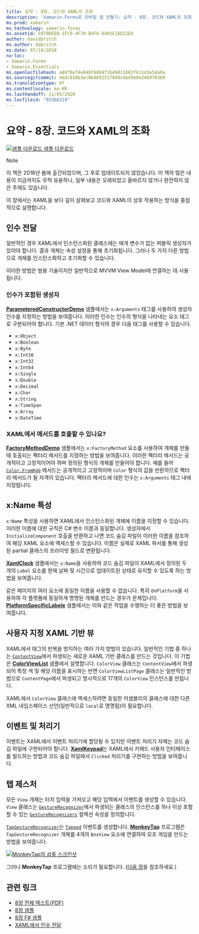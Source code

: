 ```yaml
---
title: 요약 - 8장. 코드와 XAML의 조화
description: 'Xamarin.Forms로 모바일 앱 만들기: 요약 - 8장. 코드와 XAML의 조화'
ms.prod: xamarin
ms.technology: xamarin-forms
ms.assetid: 5970DEEB-1FC9-4F78-B4F6-D403E16D22ED
author: davidbritch
ms.author: dabritch
ms.date: 07/19/2018
no-loc:
- Xamarin.Forms
- Xamarin.Essentials
ms.openlocfilehash: a88f0ef4e04bf6884f1b49811663f611d3e54a0a
ms.sourcegitcommit: ebdc016b3ec0b06915170d0cbbd9e0e2469763b9
ms.translationtype: HT
ms.contentlocale: ko-KR
ms.lasthandoff: 11/05/2020
ms.locfileid: "93366219"
---
```

# <a name="summary-of-chapter-8-code-and-xaml-in-harmony"></a>요약 - 8장. 코드와 XAML의 조화

[![샘플 다운로드](~/media/shared/download.png) 샘플 다운로드](https://github.com/xamarin/xamarin-forms-book-samples/tree/master/Chapter08)

> [!NOTE]
> 이 책은 2016년 봄에 출간되었으며, 그 후로 업데이트되지 않았습니다. 이 책의 많은 내용이 지금까지도 무척 유용하나, 일부 내용은 오래되었고 올바르지 않거나 완전하지 않은 주제도 있습니다.

이 장에서는 XAML을 보다 깊이 살펴보고 코드와 XAML이 상호 작용하는 방식을 중점적으로 설명합니다.

## <a name="passing-arguments"></a>인수 전달

일반적인 경우 XAML에서 인스턴스화된 클래스에는 매개 변수가 없는 퍼블릭 생성자가 있어야 합니다. 결과 개체는 속성 설정을 통해 초기화됩니다. 그러나 두 가지 다른 방법으로 개체를 인스턴스화하고 초기화할 수 있습니다.

이러한 방법은 범용 기술이지만 일반적으로 MVVM View Model에 연결하는 데 사용됩니다.

### <a name="constructors-with-arguments"></a>인수가 포함된 생성자

[**ParameteredConstructorDemo**](https://github.com/xamarin/xamarin-forms-book-samples/tree/master/Chapter08/ParameteredConstructorDemo) 샘플에서는 `x:Arguments` 태그를 사용하여 생성자 인수를 지정하는 방법을 보여줍니다. 이러한 인수는 인수의 형식을 나타내는 요소 태그로 구분되어야 합니다. 기본 .NET 데이터 형식의 경우 다음 태그를 사용할 수 있습니다.

- `x:Object`
- `x:Boolean`
- `x:Byte`
- `x:Int16`
- `x:Int32`
- `x:Int64`
- `x:Single`
- `x:Double`
- `x:Decimal`
- `x:Char`
- `x:String`
- `x:TimeSpan`
- `x:Array`
- `x:DateTime`

### <a name="can-i-call-methods-from-xaml"></a>XAML에서 메서드를 호출할 수 있나요?

[**FactoryMethodDemo**](https://github.com/xamarin/xamarin-forms-book-samples/tree/master/Chapter08/FactoryMethodDemo) 샘플에서는 `x:FactoryMethod` 요소를 사용하여 개체를 만들 때 호출되는 팩터리 메서드를 지정하는 방법을 보여줍니다. 이러한 팩터리 메서드는 공개적이고 고정적이어야 하며 정의된 형식의 개체를 만들어야 합니다. 예를 들어 [`Color.FromRgb`](xref:Xamarin.Forms.Color.FromRgb(System.Double,System.Double,System.Double)) 메서드는 공개적이고 고정적이며 `Color` 형식의 값을 반환하므로 팩터리 메서드가 될 자격이 있습니다. 팩터리 메서드에 대한 인수는 `x:Arguments` 태그 내에 지정됩니다.

## <a name="the-xname-attribute"></a>x:Name 특성

`x:Name` 특성을 사용하면 XAML에서 인스턴스화된 개체에 이름을 지정할 수 있습니다. 이러한 이름에 대한 규칙은 C# 변수 이름과 동일합니다. 생성자에서 `InitializeComponent` 호출을 반환하고 나면 코드 숨김 파일이 이러한 이름을 참조하여 해당 XAML 요소에 액세스할 수 있습니다. 이름은 실제로 XAML 파서를 통해 생성된 partial 클래스의 프라이빗 필드로 변환됩니다.

[**XamlClock**](https://github.com/xamarin/xamarin-forms-book-samples/tree/master/Chapter08/XamlClock) 샘플에서는 `x:Name`을 사용하여 코드 숨김 파일이 XAML에서 정의된 두 개의 `Label` 요소를 현재 날짜 및 시간으로 업데이트된 상태로 유지할 수 있도록 하는 방법을 보여줍니다.

같은 페이지의 여러 요소에 동일한 이름을 사용할 수 없습니다. 특히 `OnPlatform`을 사용하여 각 플랫폼에 동일하게 명명된 개체를 만드는 경우가 문제입니다. [**PlatformSpecificLabele**](https://github.com/xamarin/xamarin-forms-book-samples/tree/master/Chapter08/PlatformSpecificLabels) 샘플에서는 이와 같은 작업을 수행하는 더 좋은 방법을 보여줍니다.

## <a name="custom-xaml-based-views"></a>사용자 지정 XAML 기반 뷰

XAML에서 태그의 반복을 방지하는 여러 가지 방법이 있습니다. 일반적인 기법 중 하나는 [`ContentView`](xref:Xamarin.Forms.ContentView)에서 파생되는 새로운 XAML 기반 클래스를 만드는 것입니다. 이 기법은 [**ColorViewList**](https://github.com/xamarin/xamarin-forms-book-samples/tree/master/Chapter08/ColorViewList) 샘플에서 설명합니다. `ColorView` 클래스는 `ContentView`에서 파생되어 특정 색 및 해당 이름을 표시하는 반면 `ColorViewListPage` 클래스는 일반적인 방법으로 `ContentPage`에서 파생되고 명시적으로 17개의 `ColorView` 인스턴스를 만듭니다.

XAML에서 `ColorView` 클래스에 액세스하려면 동일한 어셈블리의 클래스에 대한 다른 XML 네임스페이스 선언(일반적으로 `local`로 명명됨)이 필요합니다.

## <a name="events-and-handlers"></a>이벤트 및 처리기

이벤트는 XAML에서 이벤트 처리기에 할당될 수 있지만 이벤트 처리기 자체는 코드 숨김 파일에 구현되어야 합니다. [**XamlKeypad**](https://github.com/xamarin/xamarin-forms-book-samples/tree/master/Chapter08/XamlKeypad)는 XAML에서 키패드 사용자 인터페이스를 빌드하는 방법과 코드 숨김 파일에서 `Clicked` 처리기를 구현하는 방법을 보여줍니다.

## <a name="tap-gestures"></a>탭 제스처

모든 `View` 개체는 터치 입력을 가져오고 해당 입력에서 이벤트를 생성할 수 있습니다. `View` 클래스는 [`GestureRecognizer`](xref:Xamarin.Forms.GestureRecognizer)에서 파생되는 클래스의 인스턴스를 하나 이상 포함할 수 있는 [`GestureRecognizers`](xref:Xamarin.Forms.View.GestureRecognizers) 컬렉션 속성을 정의합니다.

[`TapGestureRecognizer`](xref:Xamarin.Forms.TapGestureRecognizer)는 [`Tapped`](xref:Xamarin.Forms.TapGestureRecognizer.Tapped) 이벤트를 생성합니다. [**MonkeyTap**](https://github.com/xamarin/xamarin-forms-book-samples/tree/master/Chapter08/MonkeyTap) 프로그램은 `TapGestureRecognizer` 개체를 4개의 `BoxView` 요소에 연결하여 모조 게임을 만드는 방법을 보여줍니다.

[![MonkeyTap의 삼중 스크린샷](images/ch08fg07-small.png "모조 게임")](images/ch08fg07-large.png#lightbox "모조 게임")

그러나 **MonkeyTap** 프로그램에는 소리가 필요합니다. ([다음 장](chapter09.md)을 참조하세요.)

## <a name="related-links"></a>관련 링크

- [8장 전체 텍스트(PDF)](https://download.xamarin.com/developer/xamarin-forms-book/XamarinFormsBook-Ch08-Apr2016.pdf)
- [8장 샘플](https://github.com/xamarin/xamarin-forms-book-samples/tree/master/Chapter08)
- [8장 F# 샘플](https://github.com/xamarin/xamarin-forms-book-samples/tree/master/Chapter08/FS/XamlKeypad)
- [XAML에서 인수 전달](~/xamarin-forms/xaml/passing-arguments.md)
